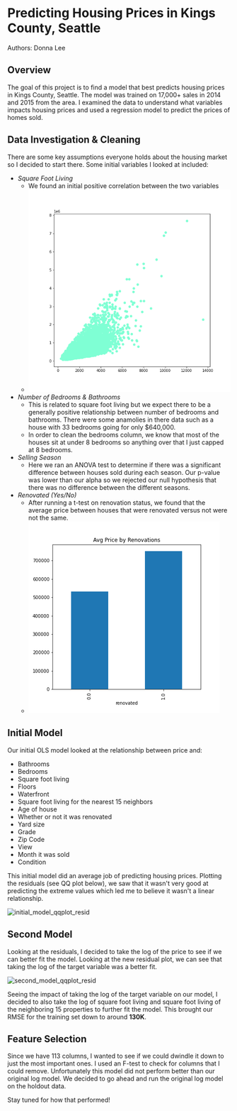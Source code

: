 # Predicting Housing Prices in Kings County, Seattle

Authors: Donna Lee

## Overview 

The goal of this project is to find a model that best predicts housing prices in Kings County, Seattle. The model was trained on 17,000+ sales in 2014 and 2015 from the area. I examined the data to understand what variables impacts housing prices and used a regression model to predict the prices of homes sold. 

## Data Investigation & Cleaning

There are some key assumptions everyone holds about the housing market so I decided to start there. Some initial variables I looked at included: 
* *Square Foot Living* 
  - We found an initial positive correlation between the two variables
  - ![sqft_living_and_price](https://github.com/dlee0106/kings_county_housing_prices_prediction/blob/main/sqft_living_and_price.png)
* *Number of Bedrooms & Bathrooms*
  - This is related to square foot living but we expect there to be a generally positive relationship between number of bedrooms and bathrooms. There were some anamolies in there data such as a house with 33 bedrooms going for only $640,000.
  - In order to clean the bedrooms column, we know that most of the houses sit at under 8 bedrooms so anything over that I just capped at 8 bedrooms. 
* *Selling Season*
  - Here we ran an ANOVA test to determine if there was a significant difference between houses sold during each season. Our p-value was lower than our alpha so we rejected our null hypothesis that there was no difference between the different seasons. 
* *Renovated (Yes/No)*
  - After running a t-test on renovation status, we found that the average price between houses that were renovated versus not were not the same. 
  - ![Average Price by Renovation Status](https://github.com/dlee0106/kings_county_housing_prices_prediction/blob/main/avg_price_by_renovations.png)


## Initial Model
Our initial OLS model looked at the relationship between price and:
* Bathrooms
* Bedrooms
* Square foot living
* Floors
* Waterfront
* Square foot living for the nearest 15 neighbors
* Age of house
* Whether or not it was renovated
* Yard size
* Grade
* Zip Code
* View
* Month it was sold
* Condition

This initial model did an average job of predicting housing prices. Plotting the residuals (see QQ plot below), we saw that it wasn't very good at predicting the extreme values which led me to believe it wasn't a linear relationship. 

![initial_model_qqplot_resid](https://user-images.githubusercontent.com/76017120/110979825-1becb300-8333-11eb-8e03-0d2e6171b45f.png)

## Second Model
Looking at the residuals, I decided to take the log of the price to see if we can better fit the model. Looking at the new residual plot, we can see that taking the log of the target variable was a better fit. 

![second_model_qqplot_resid](https://user-images.githubusercontent.com/76017120/110980118-8140a400-8333-11eb-856d-81314f26b561.png)

Seeing the impact of taking the log of the target variable on our model, I decided to also take the log of square foot living and square foot living of the neighboring 15 properties to further fit the model. This brought our RMSE for the training set down to around **130K**.

## Feature Selection 
Since we have 113 columns, I wanted to see if we could dwindle it down to just the most important ones. I used an F-test to check for columns that I could remove. Unfortunately this model did not perform better than our original log model. We decided to go ahead and run the original log model on the holdout data. 

Stay tuned for how that performed!
